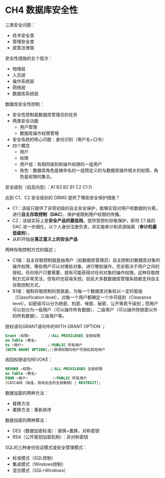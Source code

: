 # CH4 数据库安全性
三类安全问题：
- 技术安全类
- 管理安全类
- 政策法律类

安全性措施的五个层次：
- 物理层
- 人员层
- 操作系统层
- 网络层
- 数据库系统层



数据库安全性控制：
- 安全性控制是数据库管理员的任务
- 两类安全功能
  -  用户管理
  -  数据库操作权限管理
- 安全系统的核心问题：身份识别（用户名+口令）
- 四个概念
  - 用户
  - 权限
  - 用户组：有相同级别和操作权限的一组用户
  - 角色：数据库角色是被命名的一组预定义的与数据库操作相关的权限，角色是权限的集合。
  
安全级别（自高向低）：A1 B3 B2 B1 C2 C1 D

达到 C1、C2 安全级别的 DBMS 提供了哪些安全保护措施？
- C1：该级只提供了非常初级的自主安全保护，能够实现对用户和数据的分离，进行**自主存取控制（DAC）**，保护或限制用户权限的传播。
- C2：该级实际上是**安全产品的最低档**，提供受控的存取保护，即将 C1 级的 DAC 进一步细化，以个人身份注册负责，并实施审计和资源隔离（**审计的最低级别**）。
- 从B1开始是**真正意义上的安全产品**
  
两种存取控制方式的描述；
- C1级：自主存取控制就是由用户（如数据库管理员）自主控制对数据库对象的操作权限，哪些用户可以对哪些对象、进行哪些操作，完全取决于用户之间的授权。任何用户只要需要，就有可能获得对任何对象的操作权限。这种存取控制方式非常灵活，但有时也容易失控。目前大多数数据库管理系统都支持自主存取控制方式。
- B1级：强制存取控制的思路是，为每一个数据库对象标以一定的密级（Classification level），对每一个用户都确定一个许可级别（Clearance level）。如密级可以分为绝密、机密、保密、秘密、公开等若干级别；而用户可以划分为一级用户（可以操作所有数据）、二级用户（可以操作除绝密以外的所有数据）、三级用户等。

授权语句GRANT语句中的WITH GRANT OPTION ；
``` SQL
Grant <权限>        //ALL PRIVILEGES 全部权限
on Table <表名> 
to <用户>           //PUBLIC 所有用户
[WITH GRANT OPTION];//获得权限的用户可授权其他用户
```
收回权限语句REVOKE：
``` SQL
REVOKE <权限>        //ALL PRIVILEGES 全部权限
on Table <表名> 
FROM <用户>           //PUBLIC 所有用户
[CASCADE（级连，授权出去的全部撤销）| RESTRICT];
```

数据加密的两种方法：
- 替换方法
- 置换方法：重新排序
  
数据加密的两种算法：
- DES（数据加密标准）：替换+置换，对称密钥
- RSA（公开密钥加密机制）：非对称密钥

SQL的三种身份验证模式或安全管理模式：
- 标准模式（SQL控制）
- 集成模式（Windows控制）
- 混合模式（SQL+Windows）